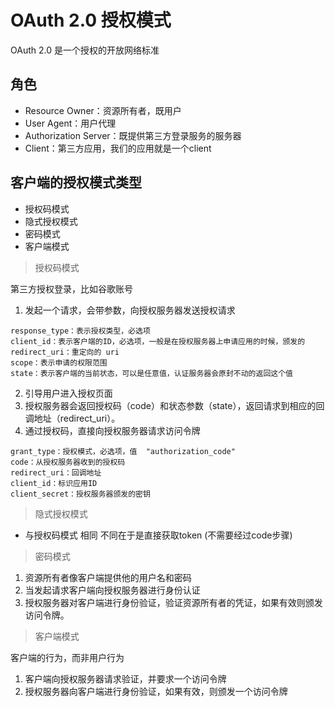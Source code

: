 # OAuth 2.0 授权模式 

OAuth 2.0 是一个授权的开放网络标准

## 角色

* Resource Owner：资源所有者，既用户
* User Agent：用户代理
* Authorization Server：既提供第三方登录服务的服务器
* Client：第三方应用，我们的应用就是一个client

## 客户端的授权模式类型

* 授权码模式
* 隐式授权模式
* 密码模式
* 客户端模式

> 授权码模式

第三方授权登录，比如谷歌账号

1. 发起一个请求，会带参数，向授权服务器发送授权请求

```
response_type：表示授权类型，必选项
client_id：表示客户端的ID，必选项，一般是在授权服务器上申请应用的时候，颁发的
redirect_uri：重定向的 uri
scope：表示申请的权限范围
state：表示客户端的当前状态，可以是任意值，认证服务器会原封不动的返回这个值
```

2. 引导用户进入授权页面
3. 授权服务器会返回授权码（code）和状态参数（state），返回请求到相应的回调地址（redirect_uri）。
4. 通过授权码，直接向授权服务器请求访问令牌

```
grant_type：授权模式，必选项，值  "authorization_code"
code：从授权服务器收到的授权码
redirect_uri：回调地址
client_id：标识应用ID
client_secret：授权服务器颁发的密钥
```

> 隐式授权模式

* 与授权码模式 相同 不同在于是直接获取token (不需要经过code步骤)

> 密码模式

1. 资源所有者像客户端提供他的用户名和密码
2. 当发起请求客户端向授权服务器进行身份认证
3. 授权服务器对客户端进行身份验证，验证资源所有者的凭证，如果有效则颁发访问令牌。

> 客户端模式

客户端的行为，而非用户行为
 
1. 客户端向授权服务器请求验证，并要求一个访问令牌
2. 授权服务器向客户端进行身份验证，如果有效，则颁发一个访问令牌
